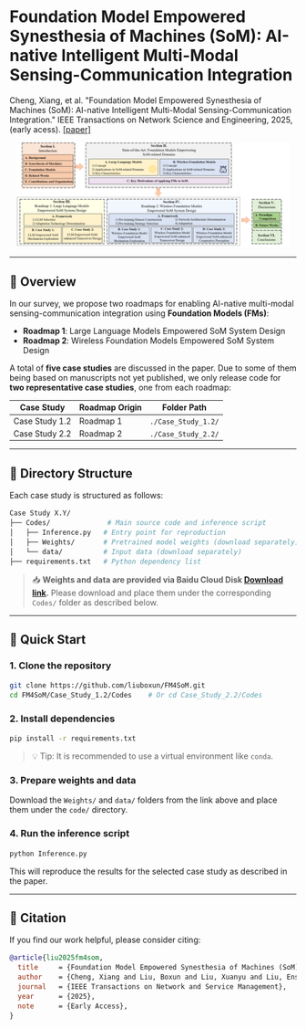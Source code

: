 # Foundation Model Empowered Synesthesia of Machines (SoM): AI-native Intelligent Multi-Modal Sensing-Communication Integration
Cheng, Xiang, et al. "Foundation Model Empowered Synesthesia of Machines (SoM): AI-native Intelligent Multi-Modal Sensing-Communication Integration." IEEE Transactions on Network Science and Engineering, 2025, (early acess). [[paper]](https://arxiv.org/abs/2506.07647)
<br>

<p align="center">
<img src="./pics/Organization.png" width=95%>
<p>

---

## 📌 Overview

In our survey, we propose two roadmaps for enabling AI-native multi-modal sensing-communication integration using **Foundation Models (FMs)**:

- **Roadmap 1**: Large Language Models Empowered SoM System Design  
- **Roadmap 2**: Wireless Foundation Models Empowered SoM System Design  

A total of **five case studies** are discussed in the paper. Due to some of them being based on manuscripts not yet published, we only release code for **two representative case studies**, one from each roadmap:

| Case Study         | Roadmap Origin | Folder Path          |
|--------------------|----------------|-----------------------|
| Case Study 1.2     | Roadmap 1      | `./Case_Study_1.2/`   |
| Case Study 2.2     | Roadmap 2      | `./Case_Study_2.2/`   |

---
## 📁 Directory Structure

Each case study is structured as follows:

```bash
Case Study X.Y/
├── Codes/              # Main source code and inference script
│   ├── Inference.py   # Entry point for reproduction
│   ├── Weights/       # Pretrained model weights (download separately)
│   └── data/          # Input data (download separately)
├── requirements.txt   # Python dependency list
```

> 📥 **Weights and data are provided via Baidu Cloud Disk [Download link]( https://pan.baidu.com/s/1hbxZhq3M22rAdH_dbmyAzQ?pwd=PCNI ).** Please download and place them under the corresponding `Codes/` folder as described below.

 
---

## 🚀 Quick Start

### 1. Clone the repository

```bash
git clone https://github.com/liuboxun/FM4SoM.git
cd FM4SoM/Case_Study_1.2/Codes    # Or cd Case_Study_2.2/Codes
```

### 2. Install dependencies

```bash
pip install -r requirements.txt
```

> 💡 Tip: It is recommended to use a virtual environment like `conda`.

### 3. Prepare weights and data

Download the `Weights/` and `data/` folders from the link above and place them under the `code/` directory.

### 4. Run the inference script

```bash
python Inference.py
```

This will reproduce the results for the selected case study as described in the paper.

---

## 📄 Citation

If you find our work helpful, please consider citing:

```bibtex
@article{liu2025fm4som,
  title     = {Foundation Model Empowered Synesthesia of Machines (SoM): AI-native Intelligent Multi-Modal Sensing-Communication Integration},
  author    = {Cheng, Xiang and Liu, Boxun and Liu, Xuanyu and Liu, Ensong and Huang, Ziwei},
  journal   = {IEEE Transactions on Network and Service Management},
  year      = {2025},
  note      = {Early Access},
}
```

